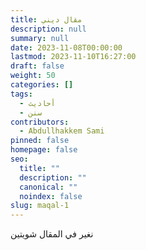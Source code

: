 ```yaml
---
title: مقال ديني
description: null
summary: null
date: 2023-11-08T00:00:00
lastmod: 2023-11-10T16:27:00
draft: false
weight: 50
categories: []
tags:
  - أحاديث
  - سنن
contributors:
  - Abdullhakkem Sami
pinned: false
homepage: false
seo:
  title: ""
  description: ""
  canonical: ""
  noindex: false
slug: maqal-1
---
```

نغير في المقال شويتين
